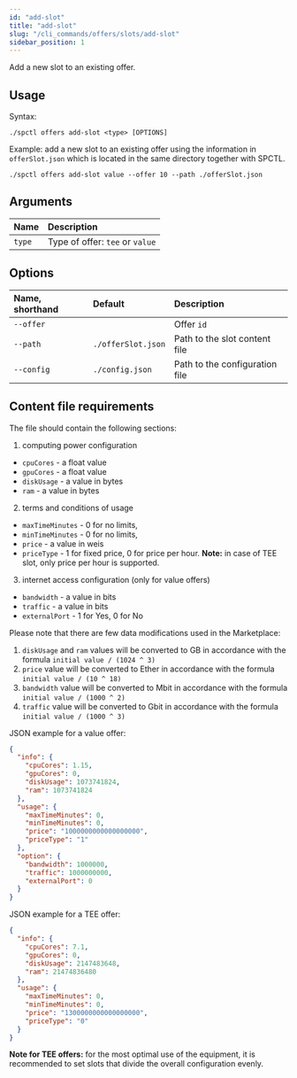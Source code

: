 ```yaml
---
id: "add-slot"
title: "add-slot"
slug: "/cli_commands/offers/slots/add-slot"
sidebar_position: 1
---
```


Add a new slot to an existing offer.

## Usage

Syntax:

```
./spctl offers add-slot <type> [OPTIONS]
```

Example: add a new slot to an existing offer using the information in `offerSlot.json` which is located in the same directory together with SPCTL.

```
./spctl offers add-slot value --offer 10 --path ./offerSlot.json
```

## Arguments

| **Name** | **Description**                 |
|:---------|:--------------------------------|
| `type`   | Type of offer: `tee` or `value` |

## Options

| **Name, shorthand** | **Default**        | **Description**                |
|:--------------------|:-------------------|:-------------------------------|
| `--offer`           |                    | Offer `id`                     |
| `--path`            | `./offerSlot.json` | Path to the slot content file  |
| `--config`          | `./config.json`    | Path to the configuration file |

## Content file requirements

The file should contain the following sections:
1. computing power configuration
- `cpuCores` - a float value
- `gpuCores` - a float value
- `diskUsage` - a value in bytes
- `ram` - a value in bytes
2. terms and conditions of usage
- `maxTimeMinutes` - 0 for no limits,
- `minTimeMinutes` - 0 for no limits,
- `price` - a value in weis
- `priceType` - 1 for fixed price, 0 for price per hour. **Note:** in case of TEE slot, only price per hour is supported.
3. internet access configuration (only for value offers)
-  `bandwidth` - a value in bits
- `traffic` - a value in bits
- `externalPort` - 1 for Yes, 0 for No

Please note that there are few data modifications used in the Marketplace:
1. `diskUsage` and `ram` values will be converted to GB in accordance with the formula `initial value / (1024 ^ 3)`
2. `price` value will be converted to Ether in accordance with the formula `initial value / (10 ^ 18)`
3. `bandwidth` value will be converted to Mbit in accordance with the formula `initial value / (1000 ^ 2)`
4. `traffic` value will be converted to Gbit in accordance with the formula `initial value / (1000 ^ 3)`

JSON example for a value offer:
```json title="value-offer-slot.json"
{
  "info": {
    "cpuCores": 1.15,
    "gpuCores": 0,
    "diskUsage": 1073741824,
    "ram": 1073741824
  },
  "usage": {
    "maxTimeMinutes": 0,
    "minTimeMinutes": 0,
    "price": "1000000000000000000",
    "priceType": "1" 
  },
  "option": {
    "bandwidth": 1000000,
    "traffic": 1000000000,
    "externalPort": 0
  }
}
```
JSON example for a TEE offer:
```json title="tee-offer-slot.json"
{
  "info": {
    "cpuCores": 7.1,
    "gpuCores": 0,
    "diskUsage": 2147483648,
    "ram": 21474836480
  },
  "usage": {
    "maxTimeMinutes": 0,
    "minTimeMinutes": 0,
    "price": "1300000000000000000",
    "priceType": "0"
  }
}
```

**Note for TEE offers:** for the most optimal use of the equipment, it is recommended to set slots that divide the overall configuration evenly.